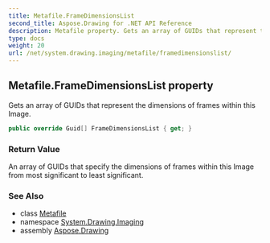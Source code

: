 ```yaml
---
title: Metafile.FrameDimensionsList
second_title: Aspose.Drawing for .NET API Reference
description: Metafile property. Gets an array of GUIDs that represent the dimensions of frames within this Image
type: docs
weight: 20
url: /net/system.drawing.imaging/metafile/framedimensionslist/
---
```

## Metafile.FrameDimensionsList property

Gets an array of GUIDs that represent the dimensions of frames within this Image.

```csharp
public override Guid[] FrameDimensionsList { get; }
```

### Return Value

An array of GUIDs that specify the dimensions of frames within this Image from most significant to least significant.

### See Also

* class [Metafile](../)
* namespace [System.Drawing.Imaging](../../metafile/)
* assembly [Aspose.Drawing](../../../)


